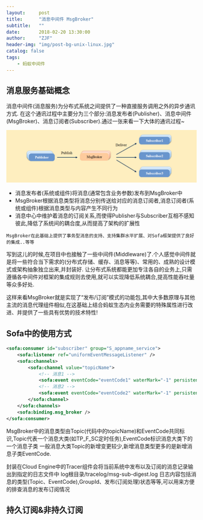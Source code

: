 ```yaml
---
layout:     post
title:      "消息中间件 MsgBroker"
subtitle:   ""
date:       2018-02-20 13:30:00
author:     "ZJF"
header-img: "img/post-bg-unix-linux.jpg"
catalog: false
tags:
    - 蚂蚁中间件
---
```

## 消息服务基础概念
消息中间件(消息服务)为分布式系统之间提供了一种直接服务调用之外的异步通讯方式.
在这个通讯过程中主要分为三个部分:消息发布者(Publisher)、消息中间件(MsgBroker)、消息订阅者(Subscriber).通过一张来看一下大体的通讯过程~

![img](/img/in-post/MsgBroker1.png)

* 消息发布者(系统或组件)将消息(通常包含业务参数)发布到MsgBroker中
* MsgBroker根据消息类型将消息分别传送给对应的消息订阅者,消息订阅者(系统或组件)根据消息类型与内容产生不同行为
* 消息中心中维护着消息的订阅关系,而使得Publisher与Subscriber互相不感知彼此,降低了系统间的耦合度,从而提高了架构的扩展性

`MsgBroker在此基础上提供了事务型消息的支持、支持集群水平扩展、对Sofa框架提供了良好的集成..等等`

写到这儿的时候,在项目中也接触了一些中间件(Middleware)了.个人感觉中间件就是将一些符合当下需求的(分布式存储、缓存、消息等等)、常用的、成熟的设计模式或架构抽象独立出来,并封装好.
让分布式系统都能更加专注各自的业务上,只需遵循各中间件对框架的集成规则去使用,就可以实现降低系统耦合,提高性能吞吐量等众多好处.

这样来看MsgBroker就是实现了“发布/订阅”模式的功能包,其中大多数原理与其他主流的消息代理组件相似,在这基础上结合蚂蚁生态内业务需要的特殊属性进行改进、并提供了一些具有优势的技术特性!

## Sofa中的使用方式

```xml
<sofa:consumer id="subscriber" group="S_appname_service">
	<sofa:listener ref="uniformEventMessageListener" />
	<sofa:channels>
		<sofa:channel value="topicName">
			<!-- 消息1 -->
			<sofa:event eventCode="eventCode1" waterMark="-1" persistence="false" />
			<!-- 消息2 -->
			<sofa:event eventCode="eventCode2" waterMark="-1" persistence="true" />
		</sofa:channel>
	</sofa:channels>
	<sofa:binding.msg_broker />
</sofa:consumer>
```
MsgBroker中的消息类型由Topic(代码中的topicName)和EventCode共同标识,Topic代表一个消息大类(如TP_F_SC定时任务),EventCode标识消息大类下的一个消息子类
一般消息大类Topic的新增变更较少,新增消息类型更多的是新增消息子类EventCode.

封装在Cloud Engine中的Tracer组件会将当前系统中发布以及订阅的消息记录输出到指定的日志文件中 log根目录/tracelog/msg-sub-digest.log
日志内容包括消息的类型(Topic、EventCode),GroupId、发布(订阅处理)状态等等,可以用来方便的排查消息的发布订阅情况


## 持久订阅&非持久订阅








